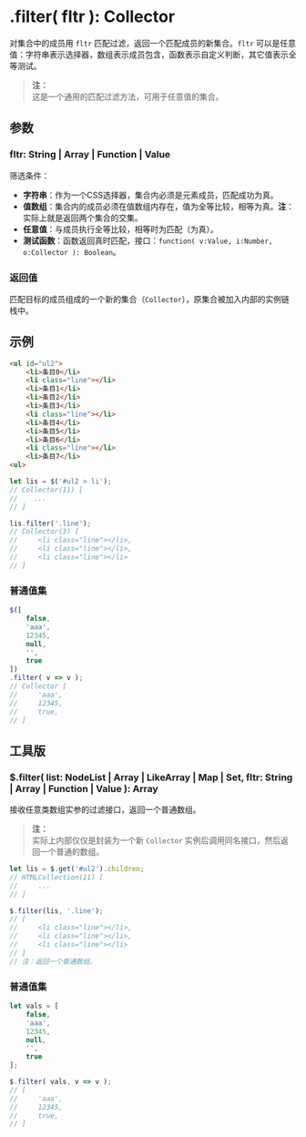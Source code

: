 # .filter( fltr ): Collector

对集合中的成员用 `fltr` 匹配过滤，返回一个匹配成员的新集合。`fltr` 可以是任意值：字符串表示选择器，数组表示成员包含，函数表示自定义判断，其它值表示全等测试。

> **注：**<br>
> 这是一个通用的匹配过滤方法，可用于任意值的集合。


## 参数

### fltr: String | Array | Function | Value

筛选条件：

- **字符串**：作为一个CSS选择器，集合内必须是元素成员，匹配成功为真。
- **值数组**：集合内的成员必须在值数组内存在，值为全等比较，相等为真。**注**：实际上就是返回两个集合的交集。
- **任意值**：与成员执行全等比较，相等时为匹配（为真）。
- **测试函数**：函数返回真时匹配，接口：`function( v:Value, i:Number, o:Collector ): Boolean`。


### 返回值

匹配目标的成员组成的一个新的集合（`Collector`），原集合被加入内部的实例链栈中。


## 示例

```html
<ul id="ul2">
    <li>条目0</li>
    <li class="line"></li>
    <li>条目1</li>
    <li>条目2</li>
    <li>条目3</li>
    <li class="line"></li>
    <li>条目4</li>
    <li>条目5</li>
    <li>条目6</li>
    <li class="line"></li>
    <li>条目7</li>
<ul>
```

```js
let lis = $('#ul2 > li');
// Collector(11) [
//    ...
// ]

lis.filter('.line');
// Collector(3) [
//     <li class="line"></li>,
//     <li class="line"></li>,
//     <li class="line"></li>
// ]
```


### 普通值集

```js
$([
    false,
    'aaa',
    12345,
    null,
    '',
    true
])
.filter( v => v );
// Collector [
//     'aaa',
//     12345,
//     true,
// ]
```


## 工具版

### $.filter( list: NodeList | Array | LikeArray | Map | Set, fltr: String | Array | Function | Value ): Array

接收任意类数组实参的过滤接口，返回一个普通数组。

> **注：**<br>
> 实际上内部仅仅是封装为一个新 `Collector` 实例后调用同名接口，然后返回一个普通的数组。


```js
let lis = $.get('#ul2').children;
// HTMLCollection(11) [
//     ...
// ]

$.filter(lis, '.line');
// [
//     <li class="line"></li>,
//     <li class="line"></li>,
//     <li class="line"></li>
// ]
// 注：返回一个普通数组。
```


### 普通值集

```js
let vals = [
    false,
    'aaa',
    12345,
    null,
    '',
    true
];

$.filter( vals, v => v );
// [
//     'aaa',
//     12345,
//     true,
// ]
```
